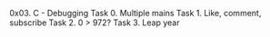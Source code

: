 0x03. C - Debugging
Task 0. Multiple mains
Task 1. Like, comment, subscribe
Task 2. 0 > 972?
Task 3. Leap year
